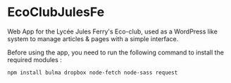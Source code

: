 # EcoClubJulesFe

Web App for the Lycée Jules Ferry's Eco-club, used as a WordPress like system to manage articles & pages with a simple interface.

Before using the app, you need to run the following command to install the required modules :
```
npm install bulma dropbox node-fetch node-sass request
```
